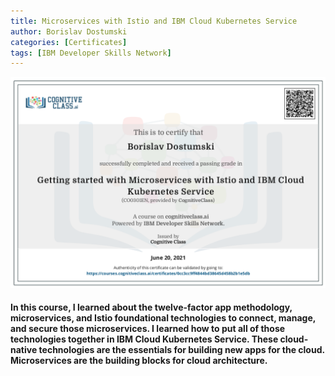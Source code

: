 ```yaml
---
title: Microservices with Istio and IBM Cloud Kubernetes Service 
author: Borislav Dostumski
categories: [Certificates]
tags: [IBM Developer Skills Network]
---
```


![IBM Developer Skills Network](../../assets/img/certificates/Microservices_IBM.png)

#### In this course, I learned about the twelve-factor app methodology, microservices, and Istio foundational technologies to connect, manage, and secure those microservices. I learned how to put all of those technologies together in IBM Cloud Kubernetes Service. These cloud-native technologies are the essentials for building new apps for the cloud. Microservices are the building blocks for cloud architecture. 